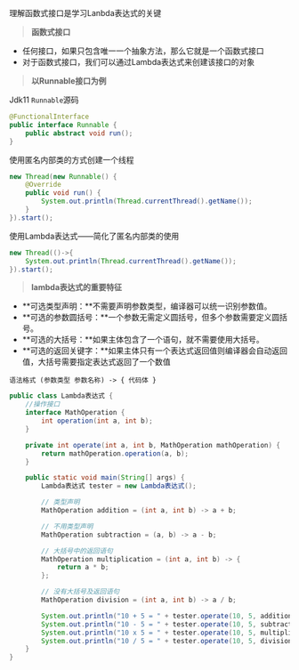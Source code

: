 理解函数式接口是学习Lanbda表达式的关键

> **函数式接口**

+ 任何接口，如果只包含唯一一个抽象方法，那么它就是一个函数式接口
+ 对于函数式接口，我们可以通过Lambda表达式来创建该接口的对象

> **以Runnable接口为例**

Jdk11 `Runnable`源码

```java
@FunctionalInterface
public interface Runnable {
    public abstract void run();
}

```

使用匿名内部类的方式创建一个线程

```java
new Thread(new Runnable() {
    @Override
    public void run() {
        System.out.println(Thread.currentThread().getName());
    }
}).start();
```

使用Lambda表达式——简化了匿名内部类的使用

```java
new Thread(()->{
    System.out.println(Thread.currentThread().getName());
}).start();
```

> **lambda表达式的重要特征**

- **可选类型声明：**不需要声明参数类型，编译器可以统一识别参数值。
- **可选的参数圆括号：**一个参数无需定义圆括号，但多个参数需要定义圆括号。
- **可选的大括号：**如果主体包含了一个语句，就不需要使用大括号。
- **可选的返回关键字：**如果主体只有一个表达式返回值则编译器会自动返回值，大括号需要指定表达式返回了一个数值

```
语法格式 (参数类型 参数名称) -> { 代码体 }
```

```java
public class Lambda表达式 {
    //操作接口
    interface MathOperation {
        int operation(int a, int b);
    }

    private int operate(int a, int b, MathOperation mathOperation) {
        return mathOperation.operation(a, b);
    }

    public static void main(String[] args) {
        Lambda表达式 tester = new Lambda表达式();

        // 类型声明
        MathOperation addition = (int a, int b) -> a + b;

        // 不用类型声明
        MathOperation subtraction = (a, b) -> a - b;

        // 大括号中的返回语句
        MathOperation multiplication = (int a, int b) -> {
            return a * b;
        };

        // 没有大括号及返回语句
        MathOperation division = (int a, int b) -> a / b;

        System.out.println("10 + 5 = " + tester.operate(10, 5, addition));
        System.out.println("10 - 5 = " + tester.operate(10, 5, subtraction));
        System.out.println("10 x 5 = " + tester.operate(10, 5, multiplication));
        System.out.println("10 / 5 = " + tester.operate(10, 5, division));
    }
}
```







